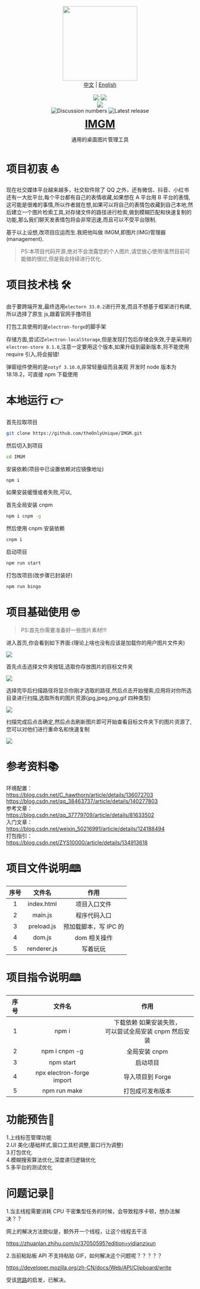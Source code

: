 <div align="center">
    <img width="200px" height="200px" src="https://github.com/theOnlyUnique/IMGM/blob/master/public/img/IMGM-logo.png?raw=true" />
    <div>
        <a href="README.md" target="_blank">中文</a> | <a href="README_EN.md" target="_blank">English</a>
    </div>
   	<br />
    <div>
        <img src="https://img.shields.io/github/stars/theOnlyUnique/IMGM" />
        <img src="https://img.shields.io/github/watchers/theOnlyUnique/cheers_template" />
        <br>
        <img src="https://img.shields.io/badge/卷王:-听说糕手都用这个小工具-blue?style=social" />
        <br>
        <img src="https://img.shields.io/github/discussions/theOnlyUnique/cheers_template?logo=github&label=github%20discussions" alt="Discussion numbers">
        <img src="https://img.shields.io/github/release/theOnlyUnique/cheers_template.svg" alt="Latest release">
    </div>
    <h1 style="margin: 10px">
        <a href="https://github.com/theOnlyUnique/IMGM" target="_blank">IMGM</a>
    </h1>
    <p>通用的桌面图片管理工具</p>
</div>

# 项目初衷 ⛵

现在社交媒体平台越来越多，社交软件除了 QQ 之外，还有微信、抖音、小红书还有一大批平台,每个平台都有自己的表情收藏,如果想在 A 平台用 B 平台的表情,这可能是很难的事情,所以作者就在想,如果可以将自己的表情包收藏到自己本地,然后建立一个图片检索工具,对存储文件的路径进行检索,做到模糊匹配和快速复制的功能,那么我们聊天发表情包将会非常迅速,而且可以不受平台限制.

基于以上设想,改项目应运而生.我把他叫做 IMGM,即图片(IMG)管理器(management).

> PS:本项目代码开源,绝对不会泄露您的个人图片,请您放心使用!虽然目前可能做的很烂,但是我会持续进行优化.

# 项目技术栈 🛠

由于要跨端开发,最终选用`electorn 33.0.2`进行开发,而且不想基于框架进行构建,所以选择了原生 js,跟着官网手撸项目

打包工具使用的是`electron-forge`的脚手架

存储方面,尝试过`electron-localStorage`,但是发现打包后存储会失效,于是采用的`electron-store 8.1.0`,注意一定要用这个版本,如果升级到最新版本,将不能使用 require 引入,将会报错!

弹窗组件使用的是`notyf 3.10.0`,非常轻量级而且美观
开发时 node 版本为 18.18.2，可直接 npm 下载使用

# 本地运行 👉

首先拉取项目

```bash
git clone https://github.com/theOnlyUnique/IMGM.git
```

然后切入到项目

```bash
cd IMGM
```

安装依赖(项目中已设置依赖对应镜像地址)

```bash
npm i
```

如果安装缓慢或者失败,可以,

首先全局安装 cnpm

```bash
npm i cnpm -g
```

然后使用 cnpm 安装依赖

```bash
cnpm i
```

启动项目

```bash
npm run start
```

打包改项目(改步骤已封装好)

```bash
npm run bingo
```

# 项目基础使用 🤓

> PS:首先你需要准备好一些图片素材!!!

进入首页,你会看到如下界面:(理论上啥也没有应该是加载你的用户图片文件夹)

![](https://github.com/theOnlyUnique/IMGM/blob/master/public/img/img1.png?raw=true)

首先点击选择文件夹按钮,选取你存放图片的目标文件夹

![](https://github.com/theOnlyUnique/IMGM/blob/master/public/img/img2.png?raw=true)

选择完毕后扫描路径将显示你刚才选取的路径,然后点击开始搜索,应用将对你所选目录进行扫描,选取所有的图片资源(jpg,jpeg,png,gif 四种类型)

![](https://github.com/theOnlyUnique/IMGM/blob/master/public/img/img3.png?raw=true)

扫描完成后点击确定,然后点击刷新图片即可开始查看目标文件夹下的图片资源了,您可以对他们进行重命名和快速复制

![](https://github.com/theOnlyUnique/IMGM/blob/master/public/img/img4.png?raw=true)

# 参考资料📚

环境配置：<br>
https://blog.csdn.net/C_hawthorn/article/details/136072703<br>
https://blog.csdn.net/qq_38463737/article/details/140277803<br>
参考文章：<br>
https://blog.csdn.net/qq_37779709/article/details/81633502<br>
入门文章：<br>
https://blog.csdn.net/weixin_50216991/article/details/124188494<br>
打包指引：<br>
https://blog.csdn.net/ZYS10000/article/details/134913618<br>

# 项目文件说明🕮

| 序号 |   文件名    |         作用          |
| :--: | :---------: | :-------------------: |
|  1   | index.html  |     项目入口文件      |
|  2   |   main.js   |     程序代码入口      |
|  3   | preload.js  | 预加载脚本，写 IPC 的 |
|  4   |   dom.js    |     dom 相关操作      |
|  5   | renderer.js |       写着玩玩        |

# 项目指令说明🕮

| 序号 |          文件名           |                           作用                            |
| :--: | :-----------------------: | :-------------------------------------------------------: |
|  1   |           npm i           | 下载依赖 如果安装失败，<br>可以尝试全局安装 cnpm 然后安装 |
|  2   |       npm i cnpm -g       |                       全局安装 cnpm                       |
|  3   |         npm start         |                         启动项目                          |
|  4   | npx electron-forge import |                     导入项目到 Forge                      |
|  5   |       npm run make        |                     打包成可发布版本                      |

# 功能预告📢

1.上线标签管理功能<br>
2.UI 美化(基础样式,窗口工具栏调整,窗口行为调整)<br>
3.打包优化<br> 
4.模糊搜索算法优化,深度递归逻辑优化<br> 
5.多平台的测试优化<br>

# 问题记录📝

1.当主线程需要消耗 CPU 干密集型任务的时候，会导致程序卡顿，想办法解决？？<br>

网上的解决方法貌似是，额外开一个线程，让这个线程去干活<br>

https://zhuanlan.zhihu.com/p/37050595?edition=yidianzixun<br>

2.当前粘贴板 API 不支持粘贴 GIF，如何解决这个问题呢？？？？？<br>

https://developer.mozilla.org/zh-CN/docs/Web/API/Clipboard/write<br>

受该[思路](https://deepinout.com/html/html-questions/301_html_javascript_copy_element_to_clipboard_with_all_styles.html#google_vignette)的启发，已解决。
